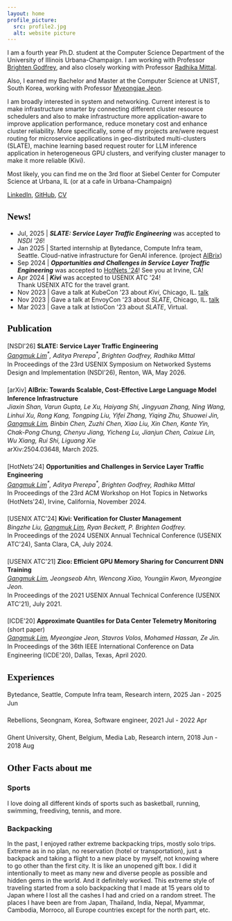 ```yaml
---
layout: home
profile_picture:
  src: profile2.jpg
  alt: website picture
---
```


<style>
h2 {
  font-family: 'Times New Roman', Times, serif; /* Change this to your preferred font */
  font-weight: bold; /* or 'normal' if you prefer */
  font-size: 1.5em;
  color: #000;
}
</style>

<p>
I am a fourth year Ph.D. student at the Computer Science Department of the University of Illinois Urbana-Champaign. I am working with Professor <a href="https://pbg.cs.illinois.edu">Brighten Godfrey</a>, and also closely working with Professor <a href="https://radhikam.web.illinois.edu/">Radhika Mittal</a>. 

Also, I earned my Bachelor and Master at the Computer Science at UNIST, South Korea, working with Professor <a href="https://sites.google.com/site/myeongjae/">Myeongjae Jeon</a>.
</p>

<p>
I am broadly interested in system and networking. 
Current interest is to make infrastructure smarter by connecting different cluster resource schedulers and also to make infrastructure more application-aware to improve application performance, reduce monetary cost and enhance cluster reliability. More specifically, some of my projects are/were request routing for microservice applications in geo-distributed multi-clusters (SLATE), machine learning based request router for LLM inference application in heterogeneous GPU clusters, and verifying cluster manager to make it more reliable (Kivi).

<!-- All of my works heavily involve K8S and all done in K8S and some with Envoy proxy and Istio service mesh. -->
</p>

Most likely, you can find me on the 3rd floor at Siebel Center for Computer Science at Urbana, IL (or at a cafe in Urbana-Champaign)<br>

<p>
 <a href="http://linkedin.com/in/gangmuk">LinkedIn</a>, <a href="http://github.com/gangmuk">GitHub</a>, <a href="http://gangmuk.github.io/cv.pdf">CV</a>
</p>


## News!
<ul>
  <li>
  Jul, 2025 | <em><b>SLATE: Service Layer Traffic Engineering</b></em> was accepted to <em>NSDI '26</em>!
  </li>

  <li>
  Jan 2025 | Started internship at Bytedance, Compute Infra team, Seattle. Cloud-native infrastructure for GenAI inference. (project <a href="https://github.com/vllm-project/aibrix">AIBrix</a>)
  </li>

  <li>
  Sep 2024 | <em><b>Opportunities and Challenges in Service Layer Traffic Engineering</b></em> was accepted to <a href="https://conferences.sigcomm.org/hotnets/2024/accepted.html">HotNets '24</a>! See you at Irvine, CA!
  </li>

  <li>
  Apr 2024 | <em><b>Kivi</b></em> was accepted to USENIX ATC '24!
  <br>Thank USENIX ATC for the travel grant.
  </li>

  <li>
  Nov 2023 | Gave a talk at KubeCon '23 about <em>Kivi</em>, Chicago, IL. <a href="https://www.youtube.com/watch?v=EEj8ptQmZmY&t=1s">talk</a>
  </li>

  <li>
  Nov 2023 | Gave a talk at EnvoyCon '23 about <em>SLATE</em>, Chicago, IL. <a href="https://youtu.be/iBQaaGBQVMA?si=8dB91JyVAFoTUVUj">talk</a>
  </li>

  <li>
  Mar 2023 | Gave a talk at IstioCon '23 about <em>SLATE</em>, Virtual.
  </li>
</ul>




## Publication
<style>
  .publication-item {
    margin-bottom: 20px; /* Space between publications */
    line-height: 1.4;
  }
  .publication-item br {
    margin-bottom: 0px;
    line-height: 1;
  }
</style>

<div class="publication-item">
[NSDI'26] <strong>SLATE: Service Layer Traffic Engineering</strong><br>
<i><ins>Gangmuk Lim</ins><sup>*</sup>, Aditya Prerepa<sup>*</sup>, Brighten Godfrey, Radhika Mittal</i><br>
In Proceedings of the 23rd USENIX Symposium on Networked Systems Design and Implementation (NSDI'26), Renton, WA, May 2026.
</div>

<div class="publication-item">
[arXiv] <strong>AIBrix: Towards Scalable, Cost-Effective Large Language Model Inference Infrastructure</strong><br>
<i>Jiaxin Shan, Varun Gupta, Le Xu, Haiyang Shi, Jingyuan Zhang, Ning Wang, Linhui Xu, Rong Kang, Tongping Liu, Yifei Zhang, Yiqing Zhu, Shuowei Jin, <ins>Gangmuk Lim</ins>, Binbin Chen, Zuzhi Chen, Xiao Liu, Xin Chen, Kante Yin, Chak-Pong Chung, Chenyu Jiang, Yicheng Lu, Jianjun Chen, Caixue Lin, Wu Xiang, Rui Shi, Liguang Xie</i><br>
arXiv:2504.03648, March 2025.
</div>


<div class="publication-item">
[HotNets'24] <strong>Opportunities and Challenges in Service Layer Traffic Engineering</strong><br>
<i><ins>Gangmuk Lim</ins><sup>*</sup>, Aditya Prerepa<sup>*</sup>, Brighten Godfrey, Radhika Mittal</i><br>
In Proceedings of the 23rd ACM Workshop on Hot Topics in Networks (HotNets'24), Irvine, California, November 2024.
</div>

<div class="publication-item">
[USENIX ATC'24] <strong>Kivi: Verification for Cluster Management</strong><br>
<i>Bingzhe Liu, <ins>Gangmuk Lim</ins>, Ryan Beckett, P. Brighten Godfrey.</i><br>
In Proceedings of the 2024 USENIX Annual Technical Conference (USENIX ATC'24), Santa Clara, CA, July 2024.
</div>

<div class="publication-item">
[USENIX ATC'21] <strong>Zico: Efficient GPU Memory Sharing for Concurrent DNN Training</strong><br>
<i><ins>Gangmuk Lim</ins>, Jeongseob Ahn, Wencong Xiao, Youngjin Kwon, Myeongjae Jeon.</i><br>
In Proceedings of the 2021 USENIX Annual Technical Conference (USENIX ATC'21), July 2021.
</div>

<div class="publication-item">
[ICDE'20] <strong>Approximate Quantiles for Data Center Telemetry Monitoring</strong> (short paper)<br>
<i><ins>Gangmuk Lim</ins>, Myeongjae Jeon, Stavros Volos, Mohamed Hassan, Ze Jin.</i><br>
In Proceedings of the 36th IEEE International Conference on Data Engineering (ICDE'20), Dallas, Texas, April 2020.
</div>

## Experiences

<div class="publication-item">
Bytedance, Seattle, Compute Infra team, Research intern, 2025 Jan - 2025 Jun
<br>
</div>
<div class="publication-item">
Rebellions, Seongnam, Korea, Software engineer, 2021 Jul - 2022 Apr
<br>
</div>
<div class="publication-item">
Ghent University, Ghent, Belgium, Media Lab, Research intern, 2018 Jun - 2018 Aug
<br>
</div>

## Other Facts about me

### Sports
I love doing all different kinds of sports such as basketball, running, swimming, freediving, tennis, and more.
<br>

### Backpacking
In the past, I enjoyed rather extreme backpacking trips, mostly solo trips. Extreme as in no plan, no reservation (hotel or transportation), just a backpack and taking a flight to a new place by myself, not knowing where to go other than the first city. It is like an unopened gift box. I did it intentionally to meet as many new and diverse people as possible and hidden gems in the world. And it definitely worked.
This extreme style of traveling started from a solo backpacking that I made at 15 years old to Japan where I lost all the cashes I had and cried on a random street.
The places I have been are from Japan, Thailand, India, Nepal, Myammar, Cambodia, Morroco, all Europe countries except for the north part, etc. 
<br>